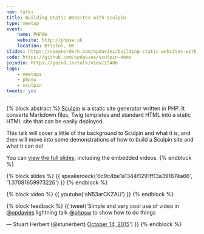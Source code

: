 ```yaml
---
nav: talks
title: Building Static Websites with Sculpin
type: meetup
event:
    name: PHPSW
    website: http://phpsw.uk
    location: Bristol, UK
slides: https://speakerdeck.com/opdavies/building-static-websites-with-sculpin
code: https://github.com/opdavies/sculpin-demo
joindin: https://joind.in/talk/view/15486
tags:
    - meetups
    - phpsw
    - sculpin
tweets: yes
---
```

{% block abstract %}
[Sculpin](http://sculpin.io) is a static site generator written in PHP. It converts Markdown files, Twig templates and standard HTML into a static HTML site that can be easily deployed.

This talk will cover a little of the background to Sculpin and what it is, and then will move into some demonstrations of how to build a Sculpin site and what it can do!

You can [view the full slides](/slides/phpsw/building-static-websites-with-sculpin/), including the embedded videos.
{% endblock %}

{% block slides %}
{{ speakerdeck('6c9c4be1a1344f1291ff13a391674a66', '1.37081659973226') }}
{% endblock %}

{% block video %}
{{ youtube('aN53arCKZAU') }}
{% endblock %}

{% block feedback %}
{{ tweet('Simple and very cool use of video in <a href="https://twitter.com/opdavies">@opdavies</a> lightning talk <a href="https://twitter.com/phpsw">@phpsw</a> to show how to do things</p>&mdash; Stuart Herbert (@stuherbert) <a href="https://twitter.com/stuherbert/status/654367259339661312">October 14, 2015</a>') }}
{% endblock %}
